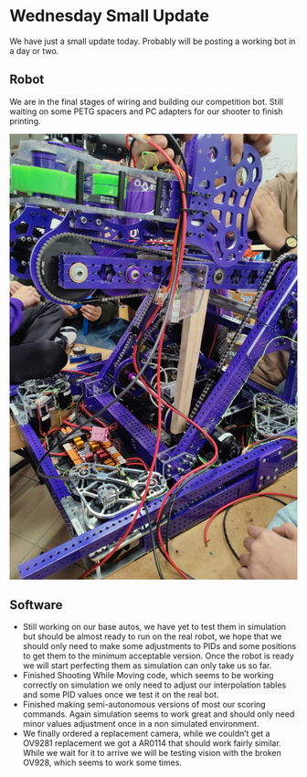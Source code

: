 # Wednesday Small Update

We have just a small update today. Probably will be posting a working bot in a day or two.

## Robot

We are in the final stages of wiring and building our competition bot. Still waiting on some PETG spacers and PC adapters for our shooter to finish printing.

![Wiring the bot.jpeg](<February-7/Wiring the bot.jpeg>)

## Software

-   Still working on our base autos, we have yet to test them in simulation but should be almost ready to run on the real robot, we hope that we should only need to make some adjustments to PIDs and some positions to get them to the minimum acceptable version. Once the robot is ready we will start perfecting them as simulation can only take us so far.
-   Finished Shooting While Moving code, which seems to be working correctly on simulation we only need to adjust our interpolation tables and some PID values once we test it on the real bot.
-   Finished making semi-autonomous versions of most our scoring commands. Again simulation seems to work great and should only need minor values adjustment once in a non simulated environment.
-   We finally ordered a replacement camera, while we couldn’t get a OV9281 replacement we got a AR0114 that should work fairly similar. While we wait for it to arrive we will be testing vision with the broken OV928, which seems to work some times.
